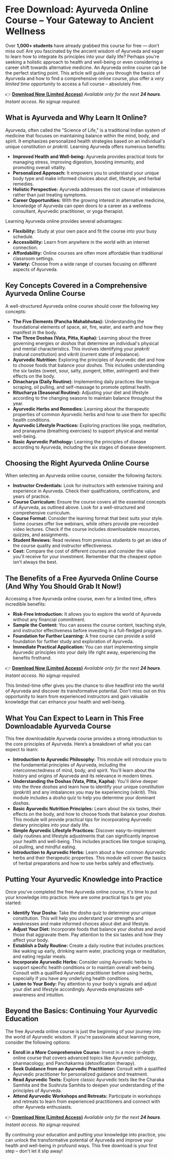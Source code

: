 # Free Download: Ayurveda Online Course – Your Gateway to Ancient Wellness

Over **1,000+ students** have already grabbed this course for free — don’t miss out!
Are you fascinated by the ancient wisdom of Ayurveda and eager to learn how to integrate its principles into your daily life? Perhaps you're seeking a holistic approach to health and well-being or even considering a career shift towards alternative medicine. An Ayurveda online course can be the perfect starting point. This article will guide you through the basics of Ayurveda and how to find a comprehensive online course, plus offer a *very limited time* opportunity to access a full course – absolutely free.

👉 [**Download Now (Limited Access)**](https://udemywork.com/ayurveda-online-course)
_Available only for the next **24 hours**. Instant access. No signup required._

## What is Ayurveda and Why Learn It Online?

Ayurveda, often called the "Science of Life," is a traditional Indian system of medicine that focuses on maintaining balance within the mind, body, and spirit. It emphasizes personalized health strategies based on an individual's unique constitution or *prakriti*. Learning Ayurveda offers numerous benefits:

*   **Improved Health and Well-being:** Ayurveda provides practical tools for managing stress, improving digestion, boosting immunity, and promoting overall vitality.
*   **Personalized Approach:** It empowers you to understand your unique body type and make informed choices about diet, lifestyle, and herbal remedies.
*   **Holistic Perspective:** Ayurveda addresses the root cause of imbalances rather than just treating symptoms.
*   **Career Opportunities:** With the growing interest in alternative medicine, knowledge of Ayurveda can open doors to a career as a wellness consultant, Ayurvedic practitioner, or yoga therapist.

Learning Ayurveda online provides several advantages:

*   **Flexibility:** Study at your own pace and fit the course into your busy schedule.
*   **Accessibility:** Learn from anywhere in the world with an internet connection.
*   **Affordability:** Online courses are often more affordable than traditional classroom settings.
*   **Variety:** Choose from a wide range of courses focusing on different aspects of Ayurveda.

## Key Concepts Covered in a Comprehensive Ayurveda Online Course

A well-structured Ayurveda online course should cover the following key concepts:

*   **The Five Elements (Pancha Mahabhutas):** Understanding the foundational elements of space, air, fire, water, and earth and how they manifest in the body.
*   **The Three Doshas (Vata, Pitta, Kapha):** Learning about the three governing energies or *doshas* that determine an individual's physical and mental characteristics. This involves identifying your *prakriti* (natural constitution) and *vikriti* (current state of imbalance).
*   **Ayurvedic Nutrition:** Exploring the principles of Ayurvedic diet and how to choose foods that balance your *doshas*. This includes understanding the six tastes (sweet, sour, salty, pungent, bitter, astringent) and their effects on the body.
*   **Dinacharya (Daily Routine):** Implementing daily practices like tongue scraping, oil pulling, and self-massage to promote optimal health.
*   **Ritucharya (Seasonal Routine):** Adjusting your diet and lifestyle according to the changing seasons to maintain balance throughout the year.
*   **Ayurvedic Herbs and Remedies:** Learning about the therapeutic properties of common Ayurvedic herbs and how to use them for specific health conditions.
*   **Ayurvedic Lifestyle Practices:** Exploring practices like yoga, meditation, and pranayama (breathing exercises) to support physical and mental well-being.
*   **Basic Ayurvedic Pathology:** Learning the principles of disease according to Ayurveda, including the six stages of disease development.

## Choosing the Right Ayurveda Online Course

When selecting an Ayurveda online course, consider the following factors:

*   **Instructor Credentials:** Look for instructors with extensive training and experience in Ayurveda. Check their qualifications, certifications, and years of practice.
*   **Course Curriculum:** Ensure the course covers all the essential concepts of Ayurveda, as outlined above. Look for a well-structured and comprehensive curriculum.
*   **Course Format:** Consider the learning format that best suits your style. Some courses offer live webinars, while others provide pre-recorded video lectures. Check if the course includes downloadable resources, quizzes, and assignments.
*   **Student Reviews:** Read reviews from previous students to get an idea of the course quality and instructor effectiveness.
*   **Cost:** Compare the cost of different courses and consider the value you'll receive for your investment. Remember that the cheapest option isn't always the best.

## The Benefits of a Free Ayurveda Online Course (And Why You Should Grab It Now!)

Accessing a free Ayurveda online course, even for a limited time, offers incredible benefits:

*   **Risk-Free Introduction:** It allows you to explore the world of Ayurveda without any financial commitment.
*   **Sample the Content:** You can assess the course content, teaching style, and instructor effectiveness before investing in a full-fledged program.
*   **Foundation for Further Learning:** A free course can provide a solid foundation for further study and exploration of Ayurveda.
*   **Immediate Practical Application:** You can start implementing simple Ayurvedic principles into your daily life right away, experiencing the benefits firsthand.

👉 [**Download Now (Limited Access)**](https://udemywork.com/ayurveda-online-course)
_Available only for the next **24 hours**. Instant access. No signup required._

This limited-time offer gives you the chance to dive headfirst into the world of Ayurveda and discover its transformative potential. Don't miss out on this opportunity to learn from experienced instructors and gain valuable knowledge that can enhance your health and well-being.

## What You Can Expect to Learn in This Free Downloadable Ayurveda Course

This free downloadable Ayurveda course provides a strong introduction to the core principles of Ayurveda. Here’s a breakdown of what you can expect to learn:

*   **Introduction to Ayurvedic Philosophy:** This module will introduce you to the fundamental principles of Ayurveda, including the interconnectedness of mind, body, and spirit. You'll learn about the history and origins of Ayurveda and its relevance in modern times.
*   **Understanding the Doshas (Vata, Pitta, Kapha):** You'll delve deeper into the three *doshas* and learn how to identify your unique constitution (*prakriti*) and any imbalances you may be experiencing (*vikriti*). This module includes a *dosha* quiz to help you determine your dominant *doshas*.
*   **Basic Ayurvedic Nutrition Principles:** Learn about the six tastes, their effects on the body, and how to choose foods that balance your *doshas*. This module will provide practical tips for incorporating Ayurvedic dietary principles into your daily life.
*   **Simple Ayurvedic Lifestyle Practices:** Discover easy-to-implement daily routines and lifestyle adjustments that can significantly improve your health and well-being. This includes practices like tongue scraping, oil pulling, and mindful eating.
*   **Introduction to Ayurvedic Herbs:** Learn about a few common Ayurvedic herbs and their therapeutic properties. This module will cover the basics of herbal preparations and how to use herbs safely and effectively.

## Putting Your Ayurvedic Knowledge into Practice

Once you've completed the free Ayurveda online course, it's time to put your knowledge into practice. Here are some practical tips to get you started:

*   **Identify Your Dosha:** Take the *dosha* quiz to determine your unique constitution. This will help you understand your strengths and weaknesses and make informed choices about diet and lifestyle.
*   **Adjust Your Diet:** Incorporate foods that balance your *doshas* and avoid those that aggravate them. Pay attention to the six tastes and how they affect your body.
*   **Establish a Daily Routine:** Create a daily routine that includes practices like waking up early, drinking warm water, practicing yoga or meditation, and eating regular meals.
*   **Incorporate Ayurvedic Herbs:** Consider using Ayurvedic herbs to support specific health conditions or to maintain overall well-being. Consult with a qualified Ayurvedic practitioner before using herbs, especially if you have any underlying health conditions.
*   **Listen to Your Body:** Pay attention to your body's signals and adjust your diet and lifestyle accordingly. Ayurveda emphasizes self-awareness and intuition.

## Beyond the Basics: Continuing Your Ayurvedic Education

The free Ayurveda online course is just the beginning of your journey into the world of Ayurvedic wisdom. If you're passionate about learning more, consider the following options:

*   **Enroll in a More Comprehensive Course:** Invest in a more in-depth online course that covers advanced topics like Ayurvedic pathology, pharmacology, and Panchakarma (detoxification therapy).
*   **Seek Guidance from an Ayurvedic Practitioner:** Consult with a qualified Ayurvedic practitioner for personalized guidance and treatment.
*   **Read Ayurvedic Texts:** Explore classic Ayurvedic texts like the Charaka Samhita and the Sushruta Samhita to deepen your understanding of the principles of Ayurveda.
*   **Attend Ayurvedic Workshops and Retreats:** Participate in workshops and retreats to learn from experienced practitioners and connect with other Ayurveda enthusiasts.

👉 [**Download Now (Limited Access)**](https://udemywork.com/ayurveda-online-course)
_Available only for the next **24 hours**. Instant access. No signup required._

By continuing your education and putting your knowledge into practice, you can unlock the transformative potential of Ayurveda and improve your health and well-being in profound ways. This free download is your first step – don't let it slip away!
